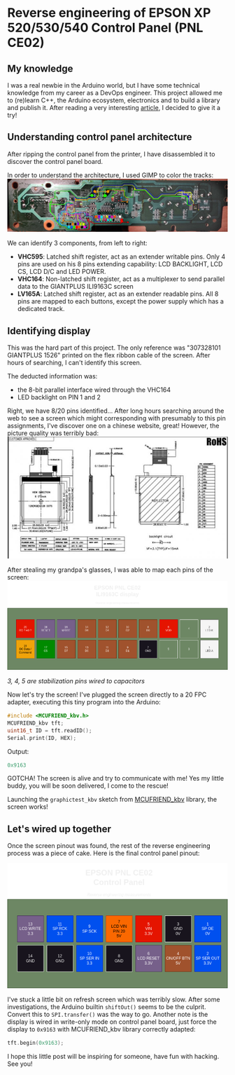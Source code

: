 # Reverse engineering of EPSON XP 520/530/540 Control Panel (PNL CE02)

## My knowledge

I was a real newbie in the Arduino world, but I have some technical knowledge from my career as a DevOps engineer.
This project allowed me to (re)learn C++, the Arduino ecosystem, electronics and to build a library and publish it.
After reading a very interesting [article](https://www.nycresistor.com/2022/01/18/repurposing-control-panel/), I decided to give it a try!

## Understanding control panel architecture

After ripping the control panel from the printer, I have disassembled it to discover the control panel board.


In order to understand the architecture, I used GIMP to color the tracks:
![docs/pcb_layers.jpg](docs/pcb_layers.jpg)

We can identify 3 components, from left to right:

 * **VHC595**: Latched shift register, act as an extender writable pins. Only 4 pins are used on his 8 pins extending capability: LCD BACKLIGHT, LCD CS, LCD D/C and LED POWER.
 * **VHC164**: Non-latched shift register, act as a multiplexer to send parallel data to the GIANTPLUS ILI9163C screen
 * **LV165A**: Latched shift register, act as an extender readable pins. All 8 pins are mapped to each buttons, except the power supply which has a dedicated track.

## Identifying display

This was the hard part of this project. The only reference was "307328101 GIANTPLUS 1526" printed on the flex ribbon cable of the screen. After hours of searching, I can't identify this screen.

The deducted information was:
 * the 8-bit parallel interface wired through the VHC164
 * LED backlight on PIN 1 and 2

Right, we have 8/20 pins identified... After long hours searching around the web to see a screen which might corresponding with presumably to this pin assignments, I've discover one on a chinese website, great! However, the picture quality was terribly bad:
![docs/chines_pins_assignments.jpg](docs/chines_pins_assignments.jpg)

After stealing my grandpa's glasses, I was able to map each pins of the screen:
![docs/display_pinout.png](docs/display_pinout.png)

*3, 4, 5 are stabilization pins wired to capacitors*

Now let's try the screen! I've plugged the screen directly to a 20 FPC adapter, executing this tiny program into the Arduino:
``` c++
#include <MCUFRIEND_kbv.h>
MCUFRIEND_kbv tft;
uint16_t ID = tft.readID();
Serial.print(ID, HEX);
```

Output:
``` c++
0x9163
```

GOTCHA! The screen is alive and try to communicate with me! Yes my little buddy, you will be soon delivered, I come to the rescue!

Launching the `graphictest_kbv` sketch from [MCUFRIEND_kbv](https://github.com/prenticedavid/MCUFRIEND_kbv) library, the screen works!


## Let's wired up together

Once the screen pinout was found, the rest of the reverse engineering process was a piece of cake. Here is the final control panel pinout:

![docs/main_pinout.png](docs/main_pinout.png)

I've stuck a little bit on refresh screen which was terribly slow. After some investigations, the Arduino builtin `shiftOut()` seems to be the culprit. Convert this to `SPI.transfer()` was the way to go. Another note is the display is wired in write-only mode on control panel board, just force the display to `0x9163` with MCUFRIEND_kbv library correctly adapted:
``` c++
tft.begin(0x9163);
``` 


I hope this little post will be inspiring for someone, have fun with hacking. See you!
